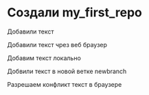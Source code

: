 # Создали my_first_repo

Добавили текст

Добавили текст чрез веб браузер

Добавим текст локально

Добвили текст в новой ветке newbranch

Разрешаем конфликт текст в браузере
